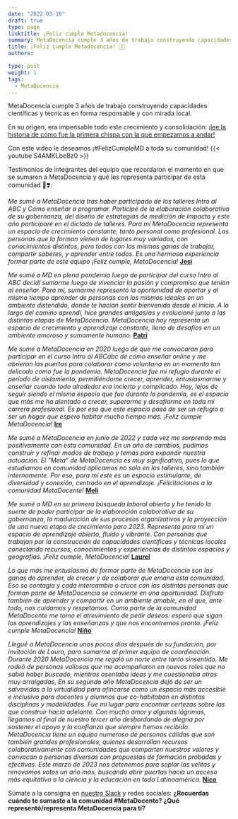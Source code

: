 ```yaml
---
date: "2022-03-16"
draft: true
type: page
linktitle: ¡Feliz cumple Metadocencia!
summary: MetaDocencia cumple 3 años de trabajo construyendo capacidades científicas y técnicas en forma responsable y con mirada local.
title: ¡Feliz cumple Metadocencia! 🍎🎂
authors: 

type: post
weight: 1
tags: 
  - MetaDocencia 
---
```


MetaDocencia cumple 3 años de trabajo construyendo capacidades científicas y técnicas en forma responsable y con mirada local.

En su origen, era impensable todo este crecimiento y consolidación: [¡lee la historia de cómo fue la primera chispa con la que empezamos a andar!](https://www.metadocencia.org/post/origenmd/)

Con este video le deseamos ¡#FelizCumpleMD a toda su comunidad!
{{< youtube S4AMKLbeBz0 >}}

Testimonios de integrantes del equipo que recordaron el momento en que se sumaron a MetaDocencia y qué les representa participar de esta comunidad 🍎❣️:

*Me sumé a MetaDocencia tras haber participado de los talleres Intro al ABC y Cómo enseñar a programar. Participé de la elaboración colaborativa de su gobernanza, del diseño de estrategias de medición de impacto y este año participaré en el dictado de talleres. Para mí MetaDocencia representa un espacio de crecimiento constante, tanto personal como profesional. Las personas que lo forman vienen de lugares muy variados, con conocimientos distintos, pero todos con las mismas ganas de trabajar, compartir saberes, y aprender entre todos. Es una hermosa experiencia formar parte de este equipo ¡Feliz cumple, MetaDocencia!* 
**[Jesi](https://www.metadocencia.org/authors/jformoso/)**

*Me sumé a MD en plena pandemia luego de participar del curso Intro al ABC decidí sumarme luego de vivenciar la pasión y compromiso que tenían al enseñar. Para mí, sumarme representó la oportunidad de aportar y al mismo tiempo aprender de personas con los mismos ideales en un ambiente distendido, donde te hacían sentir bienvenida desde el inicio. A lo largo del camino aprendí, hice grandes amigos/as y evolucioné junto a las distintas etapas de MetaDocencia. MetaDocencia hoy representa un espacio de crecimiento y aprendizaje constante, lleno de desafíos en un ambiente amoroso y sumamente humano.*
**[Patri](https://www.metadocencia.org/authors/patriloto/)**

*Me sumé a MetaDocencia en 2020 luego de que me convocaran para participar en el curso Intro al ABCabc de cómo enseñar online y me abrieran las puertas para colaborar como voluntaria en un momento tan delicado como fue la pandemia. MetaDocencia fue mi refugio durante el período de aislamiento, permitiéndome crecer, aprender, entusiasmarme y enseñar cuando todo alrededor era incierto y complicado. Hoy, lejos de seguir siendo el mismo espacio que fue durante la pandemia, es el espacio que más me ha alentado a crecer, superarme y desafiarme en toda mi carrera profesional. Es por eso que este espacio pasó de ser un refugio a ser un hogar que espero habitar mucho tiempo más. ¡Feliz cumple MetaDocencia!* 
**[Ire](https://www.metadocencia.org/authors/irenevazano/)**

*Me sumé a MetaDocencia en junio de 2022 y cada vez me sorprendo más positivamente con esta comunidad. En un año de cambios, pudimos construir y refinar modos de trabajo y temas para expandir nuestra actuación. El “Meta” de MetaDocencia es muy significativo, pues lo que estudiamos en comunidad aplicamos no solo en los talleres, sino también internamente. Por eso, para mí este es un espacio estimulante, de diversidad y conexión, centrado en el aprendizaje. ¡Felicitaciones a la comunidad MetaDocente!*
**[Meli](https://www.metadocencia.org/authors/melissa/)**

*Me sumé a MD en su primera búsqueda laboral abierta y he tenido la suerte de poder participar de la elaboración colaborativa de su gobernanza, la maduración de sus procesos organizativos y la proyección de una nueva etapa de crecimiento para 2023.
Representa para mí un espacio de aprendizaje abierto, fluido y vibrante. Con personas que trabajan por la construcción de capacidades científicas y técnicas locales conectando recursos, conocimientos y experiencias de distintos espacios y geografías. ¡Feliz cumple, MetaDocencia!* 
**[Laurel](https://www.metadocencia.org/authors/laurel/)**

*Lo que más me entusiasma de formar parte de MetaDocencia son las ganas de aprender, de crecer y de colaborar que emana esta comunidad. Eso se contagia y cada intercambio o cruce con las distintas personas que forman parte de MetaDocencia se convierte en una oportunidad.
Disfruto también de aprender y compartir en un ambiente amable, en el que, ante todo, nos cuidamos y respetamos. 
Como parte de la comunidad MetaDocente me tomo el atrevimiento de pedir deseos: espero que sigan los aprendizajes y las enseñanzas y que nos encontremos pronto.
¡Feliz cumple MetaDocencia!* 
**[Niño](https://www.metadocencia.org/authors/jbuede/)**

*Llegué a MetaDocencia unos pocos días después de su fundación, por invitación de Laura, para sumarme al primer equipo de coordinación. Durante 2020 MetaDocencia me regaló un norte entre tanto sinsentido. Me rodeó de personas valiosas que me acompañaron en nuevos roles que no sabía haber buscado, mientras asentaba ideas y me cuestionaba otras muy arraigadas, En su segundo año MetaDocencia dejó de ser un salvavidas a la virtualidad para afincarse como un espacio más accesible e inclusivo para docentes y alumnos que co-habitaban en distintas disciplinas y modalidades. Fue mi lugar para encontrar certezas sobre las que construir hacia adelante. Con mucho amor y algunas lágrimas, llegamos al final de nuestro tercer año desbordando de alegría por sostener el apoyo y la confianza que siempre hemos recibido. MetaDocencia tiene un equipo numeroso de personas cálidas que son también grandes profesionales, quienes desarrollan recursos colaborativamente con comunidades que comparten nuestros valores y convocan a personas diversas con propuestas de formación probadas y efectivas. Este marzo de 2023 nos detenemos para soplar las velitas y renovamos votos un año más, buscando abrir puertas hacia un acceso más equitativo a la ciencia y la educación en toda Latinoamérica.* 
**[Nico](https://www.metadocencia.org/authors/npalopoli/)**

Súmate a la consigna en [nuestro Slack](https://w3id.org/metadocencia/slack) y redes sociales: **¿Recuerdas cuándo te sumaste a la comunidad #MetaDocente? ¿Qué representó/representa MetaDocencia para tí?** 

